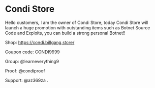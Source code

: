 # Condi Store
Hello customers, I am the owner of Condi Store, today Condi Store will launch a huge promotion with outstanding items such as Botnet Source Code and Exploits, you can build a strong personal Botnet!!

Shop: https://condi.billgang.store/

Coupon code: CONDI9999

Group: @learneverything9

Proof: @condiproof

Support: @az369za
.
